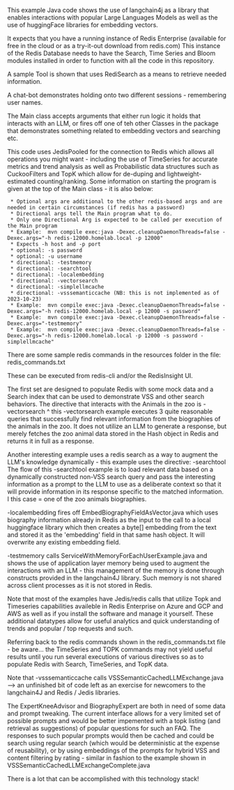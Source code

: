 This example Java code shows the use of langchain4j as a library that enables interactions with popular Large Languages Models as well as the use of huggingFace libraries for embedding vectors.

It expects that you have a running instance of Redis Enterprise (available for free in the cloud or as a try-it-out download from redis.com)
This instance of the Redis Database needs to have the Search, Time Series and Bloom modules installed in order to function with all the code in this repository.

A sample Tool is shown that uses RediSearch as a means to retrieve needed information.

A chat-bot demonstrates holding onto two different sessions - remembering user names.

The Main class accepts arguments that either run logic it holds that interacts with an LLM, or fires off one of teh other Classes in the package that demonstrates something related to embedding vectors and searching etc.

This code uses JedisPooled for the connection to Redis which allows all operations you might want - including the use of TimeSeries for accurate metrics and trend analysis as well as Probabilistic data structures such as CuckooFilters and TopK which allow for de-duping and lightweight-estimated counting/ranking.
Some information on starting the program is given at the top of the Main class - it is also below: 

     * Optional args are additional to the other redis-based args and are needed in certain circumstances (if redis has a password)
     * Directional args tell the Main program what to do.
     * Only one Directional Arg is expected to be called per execution of the Main program
     * Example:  mvn compile exec:java -Dexec.cleanupDaemonThreads=false -Dexec.args="-h redis-12000.homelab.local -p 12000"
     * Expects -h host and -p port
     * optional: -s password
     * optional: -u username
     * directional: -testmemory
     * directional: -searchtool
     * directional: -localembedding
     * directional: -vectorsearch
     * directional: -simplellmcache
     * directional: -vsssemanticcache (NB: this is not implemented as of 2023-10-23)
     * Example:  mvn compile exec:java -Dexec.cleanupDaemonThreads=false -Dexec.args="-h redis-12000.homelab.local -p 12000 -s password"
     * Example:  mvn compile exec:java -Dexec.cleanupDaemonThreads=false -Dexec.args="-testmemory"
     * Example:  mvn compile exec:java -Dexec.cleanupDaemonThreads=false -Dexec.args="-h redis-12000.homelab.local -p 12000 -s password -simplellmcache"

There are some sample redis commands in the resources folder in the file: redis_commands.txt

These can be executed from redis-cli and/or the RedisInsight UI.

The first set are designed to populate Redis with some mock data and a Search index that can be used to demonstrate VSS and other search behaviors.
The directive that interacts with the Animals in the zoo is -vectorsearch 
^ this -vectorsearch example executes 3 quite reasonable queries that successfully find relevant information from the biographies of the animals in the zoo.
It does not utilize an LLM to generate a response, but merely fetches the zoo animal data stored in the Hash object in Redis and returns it in full as a response.

Another interesting example uses a redis search as a way to augment the LLM's knowledge dynamically - this example uses the directive:   -searchtool
The flow of this -searchtool example is to load relevant data based on a dynamically constructed non-VSS search query and pass the interesting information as a prompt to the LLM to use as a deliberate context so that it will provide information in its response specific to the matched information.  I this case = one of the zoo animals biographies.

-localembedding fires off EmbedBiographyFieldAsVector.java which uses biography information already in Redis as the input to the call to a local huggingface library which then creates a byte[] embedding from the text and stored it as the 'embedding' field in that same hash object.  It will overwrite any existing embedding field.

-testmemory calls ServiceWithMemoryForEachUserExample.java and shows the use of application layer memory being used to augment the interactions with an LLM - this management of the memory is done through constructs provided in the langchain4J library.  Such memory is not shared across client processes as it is not stored in Redis.

Note that most of the examples have Jedis/redis calls that utilize Topk and Timeseries  capabilities availeble in Redis Enterprise on Azure and GCP and AWS as well as if you install the software and manage it yourself.  These additional datatypes allow for useful analytics and quick understanding of trends and popular / top requests and such.

Referring back to the redis commands shown in the redis_commands.txt file  - be aware... the TimeSeries and TOPK commands may not yield useful results until you run several executions of various directives so as to populate Redis with Search, TimeSeries, and TopK data.

Note that -vsssemanticcache calls VSSSemanticCachedLLMExchange.java --> an unfinished bit of code left as an exercise for newcomers to the langchain4J and Redis / Jedis libraries.

The ExpertKneeAdvisor and BiographyExpert are both in need of some data and prompt tweaking.  The current interface allows for a very limited set of possible prompts and would be better impemented with a topk listing (and retrieval as suggestions) of popular questions for such an FAQ.  The responses to such popular prompts would then be cached and could be search using regular search (which would be deterministic at the expense of reusability), or by using embeddings of the prompts for hybrid VSS and content filtering by rating - similar in fashion to the example shown in VSSSemanticCachedLLMExchangeComplete.java 

There is a lot that can be accomplished with this technology stack!